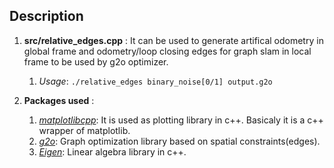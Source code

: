 ## Description ##

1. **src/relative_edges.cpp** : It can be used to generate artifical odometry in global frame and odometry/loop closing edges for graph slam in local frame to be used by g2o optimizer. 
	1. *Usage*: `./relative_edges binary_noise[0/1] output.g2o`

2. **Packages used** : 
	1. *[matplotlibcpp](https://github.com/lava/matplotlib-cpp)*: It is used as plotting library in c++. Basicaly it is a c++ wrapper of matplotlib.
	2. *[g2o](https://github.com/RainerKuemmerle/g2o)*: Graph optimization library based on spatial constraints(edges).
	3. *[Eigen](https://eigen.tuxfamily.org/dox/GettingStarted.html)*: Linear algebra library in c++.